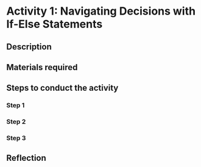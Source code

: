 # Activity 1: Navigating Decisions with If-Else Statements

## Description

## Materials required

## Steps to conduct the activity

### Step 1

### Step 2

### Step 3

## Reflection